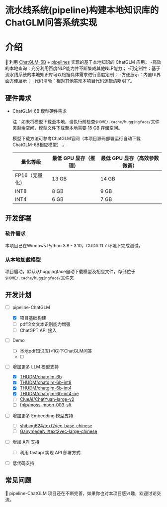 # 流水线系统(pipeline)构建本地知识库的ChatGLM问答系统实现

# 介绍
🤖️ 利用 [ChatGLM-6B](https://github.com/THUDM/ChatGLM-6B) + [pipelines](https://github.com/PaddlePaddle) 实现的基于本地知识的 ChatGLM 应用。
-高效的本地查询：充分利用百度NLP能力并不断集成其他NLP能力；
-可定制性：基于流水线系统的本地知识库可以根据具体需求进行高度定制；
-方便展示：内置UI界面方便展示；
-代码清晰：相对其他实现本项目代码逻辑清晰明了。


## 硬件需求

- ChatGLM-6B 模型硬件需求

    注：如未将模型下载至本地，请执行前检查`$HOME/.cache/huggingface/`文件夹剩余空间，模型文件下载至本地需要 15 GB 存储空间。

    模型下载方法可参考ChatGLM官网（本项目源码部署运行自动下载ChatGLM-6B相应模型） 。
  
    | **量化等级**   | **最低 GPU 显存**（推理） | **最低 GPU 显存**（高效参数微调） |
    | -------------- | ------------------------- | --------------------------------- |
    | FP16（无量化） | 13 GB                     | 14 GB                             |
    | INT8           | 8 GB                     | 9 GB                             |
    | INT4           | 6 GB                      | 7 GB                              |


## 开发部署

### 软件需求

本项目已在Windows Python 3.8 - 3.10，CUDA 11.7 环境下完成测试。

### 从本地加载模型

项目启动，默认从huggingface自动下载模型及相应文件，存储位于`$HOME/.cache/huggingface/`文件夹

## 开发计划

- [ ] pipeline-ChatGLM
  - [x] 项目基础构建
  - [ ] pdf论文文本识别能力增强
  - [ ] ChatGPT API 接入
- [ ] Demo
  - [ ] 本地pdf知识库(>1G)下ChatGLM问答
  - [ ] 
- [ ] 增加更多 LLM 模型支持
  - [x] [THUDM/chatglm-6b](https://huggingface.co/THUDM/chatglm-6b)
  - [x] [THUDM/chatglm-6b-int8](https://huggingface.co/THUDM/chatglm-6b-int8)
  - [x] [THUDM/chatglm-6b-int4](https://huggingface.co/THUDM/chatglm-6b-int4)
  - [x] [THUDM/chatglm-6b-int4-qe](https://huggingface.co/THUDM/chatglm-6b-int4-qe)
  - [ ] [ClueAI/ChatYuan-large-v2](https://huggingface.co/ClueAI/ChatYuan-large-v2)
  - [ ] [fnlp/moss-moon-003-sft](https://huggingface.co/fnlp/moss-moon-003-sft)
- [ ] 增加更多 Embedding 模型支持
  - [ ] [shibing624/text2vec-base-chinese](https://huggingface.co/shibing624/text2vec-base-chinese)
  - [ ] [GanymedeNil/text2vec-large-chinese](https://huggingface.co/GanymedeNil/text2vec-large-chinese)
- [ ] 增加 API 支持
  - [ ] 利用 fastapi 实现 API 部署方式
- [ ] 低代码支持


## 常见问题

🎉 pipeline-ChatGLM 项目还在不断完善，如果你也对本项目感兴趣，欢迎讨论交流。

